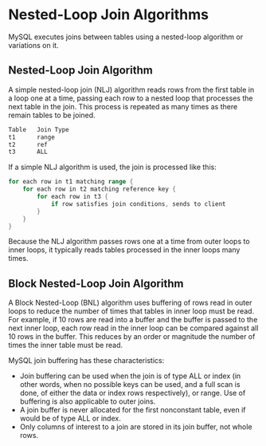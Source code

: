 # Nested-Loop Join Algorithms

MySQL executes joins between tables using a nested-loop algorithm or variations on it.

## Nested-Loop Join Algorithm

A simple nested-loop join (NLJ) algorithm reads rows from the first table in a loop one at a time, passing each row to a nested loop that processes the next table in the join. This process is repeated as many times as there remain tables to be joined.

```txt
Table   Join Type
t1      range
t2      ref
t3      ALL
```

If a simple NLJ algorithm is used, the join is processed like this:

```go
for each row in t1 matching range {
    for each row in t2 matching reference key {
        for each row in t3 {
            if row satisfies join conditions, sends to client
        }
    }
}
```

Because the NLJ algorithm passes rows one at a time from outer loops to inner loops, it typically reads tables processed in the inner loops many times.

## Block Nested-Loop Join Algorithm

A Block Nested-Loop (BNL) algorithm uses buffering of rows read in outer loops to reduce the number of times that tables in inner loop must be read. For example, if 10 rows are read into a buffer and the buffer is passed to the next inner loop, each row read in the inner loop can be compared against all 10 rows in the buffer. This reduces by an order or magnitude the number of times the inner table must be read.

MySQL join buffering has these characteristics:

- Join buffering can be used when the join is of type ALL or index (in other words, when no possible keys can be used, and a full scan is done, of either the data or index rows respectively), or range. Use of buffering is also applicable to outer joins.
- A join buffer is never allocated for the first nonconstant table, even if would be of type ALL or index.
- Only columns of interest to a join are stored in its join buffer, not whole rows.

